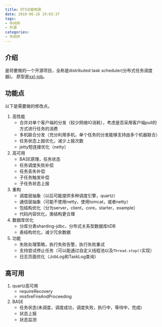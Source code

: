 ```yaml
---
title: DTS功能构思
date: 2018-06-26 19:03:37
tags:
- 中间件
- 开源
categories:
- 中间件
---
```


## 介绍
是将要做的一个开源项目，全称是distributed task scheduler(分布式任务调度器)。
原型是[xxl-job](https://github.com/xuxueli/xxl-job)。

## 功能点
以下是需要做的修改点。
1. 高性能
    - 合并对单个客户端的分发（较少网络IO消耗），考虑是否采用客户端pull的方式进行任务的消费
    - 多机联合分发（充分利用多机，单个任务的分发能够支持由多个机器联合）
    - 任务状态上报优化，减少上报次数
    - jetty短连接优化（netty）
2. 高可用
    - BASE原理，任务状态
    - 任务调度失败补偿
    - 任务丢失补偿
    - 子任务触发补偿
    - 子任务状态上报
3. 重构
    - 调度层抽象（以后可能提供多种调度引擎，quartz）
    - 通信层抽象（可能不使用netty，使用tomcat，或者netty）
    - 包结构优化（分为server，client，core，starter，example）
    - 代码内容优化，类结构更合理
4. 数据库优化
    - 分库分表sharding-jdbc，分布式关系型数据库tiDB
    - 表结构优化，减少冗余数据
5. 功能
    - 失败处理策略，执行失败告警，执行失败重试
    - 支持尝试停止任务（可以能通过自定义线程池以及`Thread.stop()`实现）
    - 日志页面优化（JobLog和TaskLog查询）

## 高可用
1. quartz高可用
    - requireRecovery
    - misfireFireAndProceeding
2. BASE
    - 任务状态(未调度，调度成功，调度失败，执行中，等待中，完成)
    - 状态上报
    - 状态监测